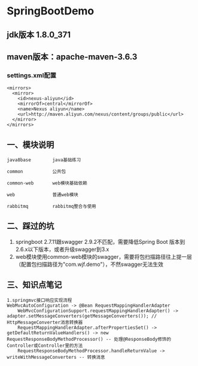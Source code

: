 
# SpringBootDemo

## jdk版本 1.8.0_371  
## maven版本：apache-maven-3.6.3  
###  settings.xml配置
    <mirrors>  
      <mirror>  
        <id>nexus-aliyun</id>  
        <mirrorOf>central</mirrorOf>  
        <name>Nexus aliyun</name>  
        <url>http://maven.aliyun.com/nexus/content/groups/public</url>  
      </mirror>  
    </mirrors>

## 一、模块说明

    java8base        java基础练习

    common           公共包

    common-web       web模块基础依赖

    web              普通web模块

    rabbitmq         rabbitmq整合与使用
    

## 二、踩过的坑  
  1. springboot 2.7.11跟swagger 2.9.2不匹配，需要降低Spring Boot 版本到2.6.x以下版本，或者升级swagger到3.x  
  2. web模块使用common-web模块的swagger，需要将包扫描路径往上提一层（配置包扫描路径为"com.wjf.demo"），不然swagger无法生效

## 三、知识点笔记
    1.springmvc接口响应实现流程
    WebMvcAutoConfiguration -> @Bean RequestMappingHandlerAdapter 
        WebMvcConfigurationSupport.requestMappingHandlerAdapter() -> adapter.setMessageConverters(getMessageConverters()); // HttpMessageConverter消息转换器
        RequestMappingHandlerAdapter.afterPropertiesSet() -> getDefaultReturnValueHandlers() -> new RequestResponseBodyMethodProcessor() -- 处理@ResponseBody修饰的Controller或Controller里的方法
        RequestResponseBodyMethodProcessor.handleReturnValue -> writeWithMessageConverters -- 转换消息
